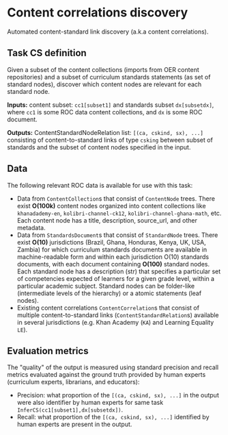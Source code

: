 Content correlations discovery
==============================
Automated content-standard link discovery (a.k.a content correlations).


Task CS definition
------------------
Given a subset of the content collections (imports from OER content repositories)
and a subset of curriculum standards statements (as set of standard nodes),
discover which content nodes are relevant for each standard node.

**Inputs:** content subset: `cc1[subset1]` and standards subset `dx[subsetdx]`,
where `cc1` is some ROC data content collections, and `dx` is some ROC document.

**Outputs:** ContentStandardNodeRelation list: `[(ca, cskind, sx), ...]` consisting
of content-to-standard links of type `csking` between subset of standards and the 
subset of content nodes specified in the input.



Data
----

The following relevant ROC data is available for use with this task:

 - Data from `ContentCollection`s that consist of `ContentNode` trees.
   There exist **O(100k)** content nodes organized into content collections like
   `khanadademy-en`, `kolibri-channel-ck12`, `kolibri-channel-ghana-math`, etc.
   Each content node has a title, description, source_url, and other metadata.
 - Data from `StandardsDocument`s that consist of `StandardNode` trees.
   There exist **O(10)** jurisdictions (Brazil, Ghana, Honduras, Kenya, UK, USA, Zambia)
   for which curriculum standards documents are available in machine-readable form 
   and within each jurisdiction O(10) standards documents, with each document
   containing **O(100)** standard nodes. Each standard node has a description (str)
   that specifies a particular set of competencies expected of learners for a
   given grade level, within a particular academic subject.
   Standard nodes can be folder-like (intermediate levels of the hierarchy)
   or a atomic statements (leaf nodes).
 - Existing content correlations `ContentCorrelation`s that consist of multiple
   content-to-standard links (`ContentStandardRelation`s) available in several
   jurisdictions (e.g. Khan Academy (`KA`) and Learning Equality `LE`).


Evaluation metrics
------------------
The "quality" of the output is measured using standard
precision and recall metrics evaluated against the ground truth provided by
human experts (curriculum experts, librarians, and educators):
 - Precision: what proportion of the `[(ca, cskind, sx), ...]` in the output were
   also identifier by human experts for same task `InferCS(cc1[subset1],dx[subsetdx])`.
 - Recall: what proportion of the `[(ca, cskind, sx), ...]` identified by human
   experts are present in the output.


